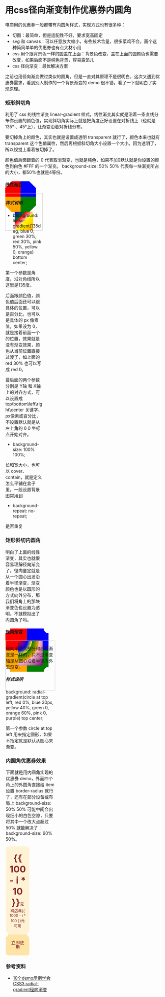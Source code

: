 # 用css径向渐变制作优惠券内圆角

电商用的优惠券一般都带有内圆角样式，实现方式也有很多种：

* 切图：最简单，但是适配性不好，要求宽高固定
* svg 和 canvas：可以任意放大缩小，有些技术含量，很多菜鸡不会，画个这种简简单单的优惠券也有点大材小用
* css 用个跟背景色一样的圆盖在上面：背景色改变，盖在上面的圆颜色也需要改变，如果后面不是纯色背景，容易露馅儿
* css 径向渐变：最优解决方案

之前也用径向渐变做过类似的圆角，但是一直对其原理不是很明白，这次又遇到优惠券需求，看到别人制作的一个背景渐变的 demo 很不错，看了一下就明白了实现原理。

### 矩形斜切角
<p>利用了 css 的线性渐变 linear-gradient 样式，线性渐变其实就是沿着一条直线分布你设置的颜色值，实现斜切角实际上就是把角度正好设置在对折线上（也就是 135° 、45°上），让渐变沿着对折线分布。</p>
<p>要切掉角上的颜色，其实也就是设置成透明 transparent 就行了，颜色本来也就有 transparent 这个色值属性，然后再根据斜切角大小设置一个大小，因为透明了，所以视觉上看着被切掉了。</p>
<p>颜色值后面跟着的 0 代表取消渐变，也就是纯色，如果不加0默认就是你设置的颜色到白色 #FFF 的一个渐变。  background-size: 50% 50% 代表每一块渐变所占的大小，都50%也就是4等份。</p>
<div class="chamfer" />

#### 线性渐变
<div class="linear-gradient" />

##### 样式说明

* background: linear-gradient(135deg, blue 0, green 30%, red 30%, pink 50%, yellow 0, orange)  bottom center;

第一个参数是角度，沿对角线所以这里是135度。

后面跟颜色值，颜色值后面还可以跟具体的位置，可以是百分比，也可以是具体的 px 像素值，如果设为 0，就是接着前面一个的位置，效果就是没有渐变效果，颜色从当前位置直接过渡了，如上面的 red 30% 也可以写成 red 0。

最后面的两个参数分别是 Y轴 和 X轴上的对齐方式，可以设置成 top\bottom\left\right\center 关键字、px像素或百分比，不设置默认就是从左上角的 0 0 坐标点开始对齐。

* background-size: 100% 100%;

长和宽大小，也可以 cover、contain，就是定义怎么平铺在盒子里，一般设置背景图常用到

* background-repeat: no-repeat;

 是否重复

### 矩形斜切内圆角
<p>明白了上面的线性渐变，其实也就很容易理解径向渐变了，径向鉴定就是从一个圆心出发沿着半径渐变，渐变颜色也是以圆形的方式向外分布，那我们将角上的那块渐变色也设置为透明，不就模拟出了内圆角了吗。</p>
<div class="chamfer-circle" />

#### 径向渐变
<div class="radial-gradient" />

径向渐变大部分和线性渐变是一样的，只不过渐变轴是从圆心沿着半径向外去渐变。

##### 样式说明
background: radial-gradient(circle at top left, red 0%, blue 30px, yellow 40%, green 0, orange 60%, pink 0, purple) top center;

第一个参数 circle at top left 用来指定圆形，如果不指定就是默认从圆心来渐变。

### 内圆角优惠券效果

<p>下面就是用内圆角实现的优惠券 demo，外面四个角上的外圆角直接给 item 设置 border-radius 就行了，还有在部分设备或布局上 background-size: 50% 50% 可能中间会出现细小的白色空隙，只要将其中一个改大点超过 50% 就能解决了：background-size: 60% 50%。</p>
<div class="coupon">
  <div class="item" :class="'item-status-' + i" v-for="(c, i) in 3" :key="i">
    <div class="money">
      <p class="num">{{ 100 - i * 10 }}<small>元</small></p>
      <span class="des">跨店满{{ 1000 - i * 100 }}元可用</span>
    </div>
    <div class="btn">立即使用</div>
  </div>
</div>

### 参考资料
* [10个demo示例学会CSS3 radial-gradient径向渐变
](https://www.zhangxinxu.com/wordpress/2017/11/css3-radial-gradient-syntax-example/)

<style>
/* 矩形斜切角 */
.chamfer {
  width: 100px;
  height: 100px;
  background: linear-gradient(135deg, transparent 15px, red 0) top left,
  linear-gradient(-135deg, transparent 15px, blue 0) top right,
  linear-gradient(-45deg, transparent 15px, green 0) bottom right,
  linear-gradient(45deg, transparent 15px, orange 0) bottom left;
  background-size: 50px 50%;
  background-repeat: no-repeat;
}

.linear-gradient {
  width: 120px;
  height: 120px;
  border: 1px solid #CCC;
  background: linear-gradient(135deg, blue 0, green 30%, red 30%, pink 50%, yellow 0, orange) bottom center no-repeat;
  background-size: 50% 50%;
}

/* 矩形斜切内圆角 */
.chamfer-circle {
  width: 140px;
  height: 140px;
  background: radial-gradient(circle at top left, transparent 15px, red 0) top left,
  radial-gradient(circle at top right, transparent 15px, blue 0) top right,
  radial-gradient(circle at bottom right, transparent 15px,green 0) bottom right,
  radial-gradient(circle at bottom left, transparent 15px, orange 0) bottom left;
  background-size: 70px 50%;
  background-repeat: no-repeat;
}

.radial-gradient {
  width: 160px;
  height: 160px;
  border: 1px solid #CCC;
  background: radial-gradient(circle at top left, red 0%, blue 30px, yellow 40%, green 0, orange 60%, pink 0, purple) top center no-repeat;
  background-size: 50% 50%;
}

/* 内圆角优惠券 */
.coupon {
  display: grid;
  grid-template-columns: 1fr 1fr 1fr;
  grid-column-gap: 28px;
  grid-row-gap: 28px;
}

.item {
  text-align: center;
  color: #8A2626
}

.money {
  border-radius: 8px;
  padding: 20px 12px;
  background: radial-gradient(circle at top left, #FFF2D4, #FFF2D4 0) top left,
  radial-gradient(circle at top right, #FFF2D4, #FFF2D4 0) top right,
  radial-gradient(circle at bottom right, transparent 8px, #FFF2D4 0) bottom right,
  radial-gradient(circle at bottom left, transparent 8px, #FFF2D4 0) bottom left;
  background-size: 60% 50%;
  background-repeat: no-repeat;
}

.num {
  font-size: 30px;
  font-weight: bold;
  margin: 0;
}

.num small {
  font-size: 12px;
}

.des {
  font-size: 12px;
}

.btn {
  border-radius: 8px;
  padding: 20px 12px;
  background: radial-gradient(circle at top left, transparent 8px, #FFE4A7 0) top left,
  radial-gradient(circle at top right, transparent 8px, #FFE4A7 0) top right,
  radial-gradient(circle at bottom right, #FFE4A7, #FFE4A7 0) bottom right,
  radial-gradient(circle at bottom left, #FFE4A7, #FFE4A7 0) bottom left;
  background-size: 60% 50%;
  background-repeat: no-repeat;
  font-size: 14px;
  color: #8A2626;
  font-weight: 500;
  line-height: 1;
}
</style>